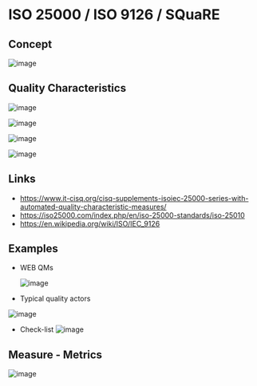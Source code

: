 
# ISO 25000 / ISO 9126 / SQuaRE

## Concept 

 ![image](https://github.com/user-attachments/assets/533f4d32-d55d-4e56-a96d-e1e8bc8ba7c9)


## Quality Characteristics 

 ![image](https://github.com/user-attachments/assets/48edff4a-3314-4b07-ae4e-3e0df38c3075)

 ![image](https://github.com/user-attachments/assets/3e8df964-e242-45ea-99ab-4b675c83039a)

 ![image](https://github.com/user-attachments/assets/f6f80b2c-5b50-4de8-8c33-447d1f3e326a)

 ![image](https://github.com/user-attachments/assets/2d08c2f7-4324-46e9-b8f4-460352ad4df4)


## Links
- https://www.it-cisq.org/cisq-supplements-isoiec-25000-series-with-automated-quality-characteristic-measures/
- https://iso25000.com/index.php/en/iso-25000-standards/iso-25010
- https://en.wikipedia.org/wiki/ISO/IEC_9126

## Examples

- WEB QMs
 
  ![image](https://github.com/user-attachments/assets/734245dd-4d08-41f8-9b3e-6f60e6580bd4)

- Typical quality actors

 ![image](https://github.com/user-attachments/assets/4dc9b563-fc92-4444-b99e-c5501a09f174)

- Check-list
  ![image](https://github.com/user-attachments/assets/a8be921e-8819-4e7c-a05a-0ea4b163756f)

## Measure - Metrics

![image](https://github.com/user-attachments/assets/14f2f2ef-f778-456f-aea5-f98f1690f405)
